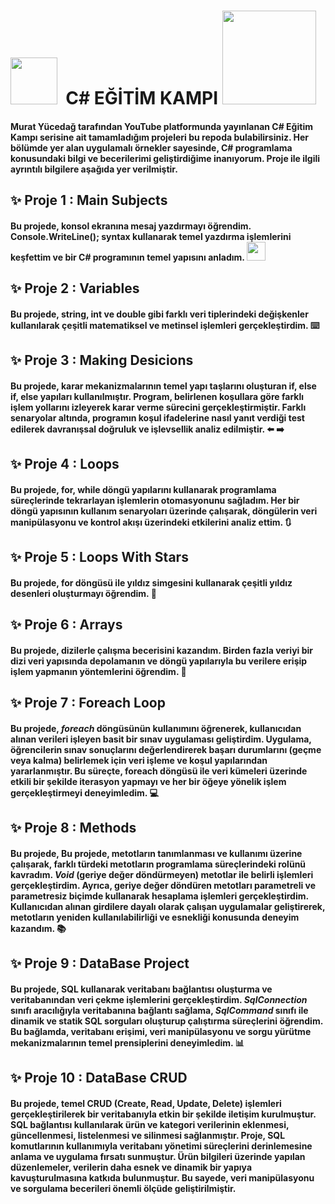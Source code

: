  
 #  <img src="https://github.com/Anmol-Baranwal/Cool-GIFs-For-GitHub/assets/74038190/2c0eef4b-7b75-42bd-9722-4bea97a2d532" width="75">&nbsp; C# EĞİTİM KAMPI <img src="https://github.com/Anmol-Baranwal/Cool-GIFs-For-GitHub/assets/74038190/85cb9521-97c0-4a65-9358-7db8099fac7f" width="150">


#### Murat Yücedağ tarafından YouTube platformunda yayınlanan **C# Eğitim Kampı** serisine ait tamamladığım projeleri bu repoda bulabilirsiniz. Her bölümde yer alan uygulamalı örnekler sayesinde, C# programlama konusundaki bilgi ve becerilerimi geliştirdiğime inanıyorum. Proje ile ilgili ayrıntılı bilgilere aşağıda yer verilmiştir.

## :sparkles: Proje 1 : Main Subjects
####  Bu projede, konsol ekranına mesaj yazdırmayı öğrendim. Console.WriteLine(); syntax kullanarak temel yazdırma işlemlerini keşfettim ve bir C# programının temel yapısını anladım. <img src="https://user-images.githubusercontent.com/74038190/212749168-86d6c7ab-98da-409b-998f-c5b74721badd.gif" width="30">

## :sparkles: Proje 2 : Variables
####  Bu projede, string, int ve double gibi farklı veri tiplerindeki değişkenler kullanılarak çeşitli matematiksel ve metinsel işlemleri gerçekleştirdim. :keyboard:

## :sparkles: Proje 3 : Making Desicions
####  Bu projede, karar mekanizmalarının temel yapı taşlarını oluşturan if, else if, else yapıları kullanılmıştır. Program, belirlenen koşullara göre farklı işlem yollarını izleyerek karar verme sürecini gerçekleştirmiştir. Farklı senaryolar altında, programın koşul ifadelerine nasıl yanıt verdiği test edilerek davranışsal doğruluk ve işlevsellik analiz edilmiştir. :arrow_left: ➡️

## :sparkles: Proje 4 : Loops
####  Bu projede, for, while  döngü yapılarını kullanarak programlama süreçlerinde tekrarlayan işlemlerin otomasyonunu sağladım. Her bir döngü yapısının kullanım senaryoları üzerinde çalışarak, döngülerin veri manipülasyonu ve kontrol akışı üzerindeki etkilerini analiz ettim. :arrows_clockwise:

## :sparkles: Proje 5 : Loops With Stars
####  Bu projede, for döngüsü ile yıldız simgesini kullanarak çeşitli yıldız desenleri oluşturmayı öğrendim. :star2:

## :sparkles: Proje 6 : Arrays
####  Bu projede, dizilerle çalışma becerisini kazandım. Birden fazla veriyi bir dizi veri yapısında depolamanın ve döngü yapılarıyla bu verilere erişip işlem yapmanın yöntemlerini öğrendim. :milky_way:

## :sparkles: Proje 7 : Foreach Loop
#### Bu projede, _foreach_ döngüsünün kullanımını öğrenerek, kullanıcıdan alınan verileri işleyen basit bir sınav uygulaması geliştirdim. Uygulama, öğrencilerin sınav sonuçlarını değerlendirerek başarı durumlarını (geçme veya kalma) belirlemek için veri işleme ve koşul yapılarından yararlanmıştır. Bu süreçte, foreach döngüsü ile veri kümeleri üzerinde etkili bir şekilde iterasyon yapmayı ve her bir öğeye yönelik işlem gerçekleştirmeyi deneyimledim. :computer:

## :sparkles: Proje 8 : Methods
####  Bu projede, Bu projede, metotların tanımlanması ve kullanımı üzerine çalışarak, farklı türdeki metotların programlama süreçlerindeki rolünü kavradım. *Void* (geriye değer döndürmeyen) metotlar ile belirli işlemleri gerçekleştirdim. Ayrıca, geriye değer döndüren metotları parametreli ve parametresiz biçimde kullanarak hesaplama işlemleri gerçekleştirdim. Kullanıcıdan alınan girdilere dayalı olarak çalışan uygulamalar geliştirerek, metotların yeniden kullanılabilirliği ve esnekliği konusunda deneyim kazandım. :books:


## :sparkles: Proje 9 : DataBase Project
####  Bu projede, **SQL** kullanarak veritabanı bağlantısı oluşturma ve veritabanından veri çekme işlemlerini gerçekleştirdim. _SqlConnection_ sınıfı aracılığıyla veritabanına bağlantı sağlama, _SqlCommand_ sınıfı ile dinamik ve statik SQL sorguları oluşturup çalıştırma süreçlerini öğrendim. Bu bağlamda, veritabanı erişimi, veri manipülasyonu ve sorgu yürütme mekanizmalarının temel prensiplerini deneyimledim. :bar_chart:

## :sparkles: Proje 10 : DataBase CRUD
####  Bu projede, temel CRUD (Create, Read, Update, Delete) işlemleri gerçekleştirilerek bir veritabanıyla etkin bir şekilde iletişim kurulmuştur. SQL bağlantısı kullanılarak ürün ve kategori verilerinin eklenmesi, güncellenmesi, listelenmesi ve silinmesi sağlanmıştır. Proje, SQL komutlarının kullanımıyla veritabanı yönetimi süreçlerini derinlemesine anlama ve uygulama fırsatı sunmuştur. Ürün bilgileri üzerinde yapılan düzenlemeler, verilerin daha esnek ve dinamik bir yapıya kavuşturulmasına katkıda bulunmuştur. Bu sayede, veri manipülasyonu ve sorgulama becerileri önemli ölçüde geliştirilmiştir.




